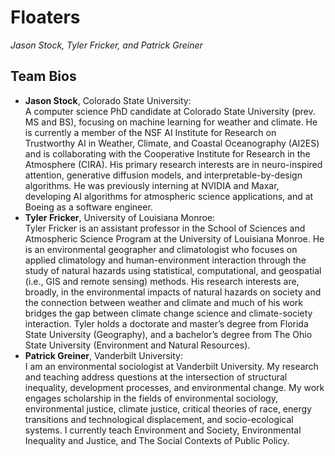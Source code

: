 # Floaters

*Jason Stock, Tyler Fricker, and Patrick Greiner*

## Team Bios

-   **Jason Stock**, Colorado State University: \
    A computer science PhD candidate at Colorado State University (prev. MS and BS), focusing on machine learning for weather and climate. He is currently a member of the NSF AI Institute for Research on Trustworthy AI in Weather, Climate, and Coastal Oceanography (AI2ES) and is collaborating with the Cooperative Institute for Research in the Atmosphere (CIRA). His primary research interests are in neuro-inspired attention, generative diffusion models, and interpretable-by-design algorithms. He was previously interning at NVIDIA and Maxar, developing AI algorithms for atmospheric science applications, and at Boeing as a software engineer.
-   **Tyler Fricker**, University of Louisiana Monroe: \
    Tyler Fricker is an assistant professor in the School of Sciences and Atmospheric Science Program at the University of Louisiana Monroe. He is an environmental geographer and climatologist who focuses on applied climatology and human-environment interaction through the study of natural hazards using statistical, computational, and geospatial (i.e., GIS and remote sensing) methods. His research interests are, broadly, in the environmental impacts of natural hazards on society and the connection between weather and climate and much of his work bridges the gap between climate change science and climate-society interaction. Tyler holds a doctorate and master’s degree from Florida State University (Geography), and a bachelor’s degree from The Ohio State University (Environment and Natural Resources).
-   **Patrick Greiner**, Vanderbilt University:\
    I am an environmental sociologist at Vanderbilt University. My research and teaching address questions at the intersection of structural inequality, development processes, and environmental change. My work engages scholarship in the fields of environmental sociology, environmental justice, climate justice, critical theories of race, energy transitions and technological displacement, and socio-ecological systems. I currently teach Environment and Society, Environmental Inequality and Justice, and The Social Contexts of Public Policy.
